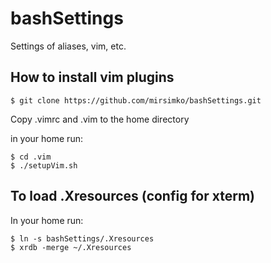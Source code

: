 # bashSettings
Settings of aliases, vim, etc.

## How to install vim plugins

```
$ git clone https://github.com/mirsimko/bashSettings.git
```
Copy .vimrc and .vim to the home directory

in your home run:
```
$ cd .vim
$ ./setupVim.sh
```
## To load .Xresources (config for xterm)

In your home run:
```
$ ln -s bashSettings/.Xresources
$ xrdb -merge ~/.Xresources
```
